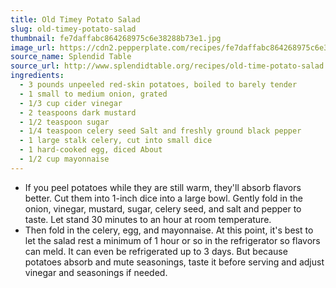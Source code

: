 ```yaml
---
title: Old Timey Potato Salad
slug: old-timey-potato-salad
thumbnail: fe7daffabc864268975c6e38288b73e1.jpg
image_url: https://cdn2.pepperplate.com/recipes/fe7daffabc864268975c6e38288b73e1.jpg
source_name: Splendid Table
source_url: http://www.splendidtable.org/recipes/old-time-potato-salad
ingredients:
  - 3 pounds unpeeled red-skin potatoes, boiled to barely tender
  - 1 small to medium onion, grated
  - 1/3 cup cider vinegar
  - 2 teaspoons dark mustard
  - 1/2 teaspoon sugar
  - 1/4 teaspoon celery seed Salt and freshly ground black pepper
  - 1 large stalk celery, cut into small dice
  - 1 hard-cooked egg, diced About
  - 1/2 cup mayonnaise
---
```


* If you peel potatoes while they are still warm, they'll absorb flavors better. Cut them into 1-inch dice into a large bowl. Gently fold in the onion, vinegar, mustard, sugar, celery seed, and salt and pepper to taste. Let stand 30 minutes to an hour at room temperature.
* Then fold in the celery, egg, and mayonnaise.  At this point, it's best to let the salad rest a minimum of 1 hour or so in the refrigerator so flavors can meld. It can even be refrigerated up to 3 days. But because potatoes absorb and mute seasonings, taste it before serving and adjust vinegar and seasonings if needed.
